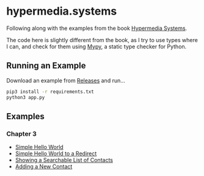 # hypermedia.systems

Following along with the examples from the book [Hypermedia Systems](https://hypermedia.systems).

The code here is slightly different from the book, as I try to use types where I can, and check for them using [Mypy](https://mypy.readthedocs.io/en/stable/index.html), a static type checker for Python.

## Running an Example

Download an example from [Releases](https://github.com/juliojimenez/hypermedia.systems/releases) and run...

```bash
pip3 install -r requirements.txt
python3 app.py
```
## Examples

### Chapter 3

- [Simple Hello World](https://github.com/juliojimenez/hypermedia.systems/releases/tag/chapter-3-simple-hello-world)
- [Simple Hello World to a Redirect](https://github.com/juliojimenez/hypermedia.systems/releases/tag/chapter-3-simple-hello-world-to-a-redirect)
- [Showing a Searchable List of Contacts](https://github.com/juliojimenez/hypermedia.systems/releases/tag/chapter-3-showing-a-searchable-list-of-contacts)
- [Adding a New Contact](https://github.com/juliojimenez/hypermedia.systems/releases/tag/chapter-3-adding-a-new-contact)
